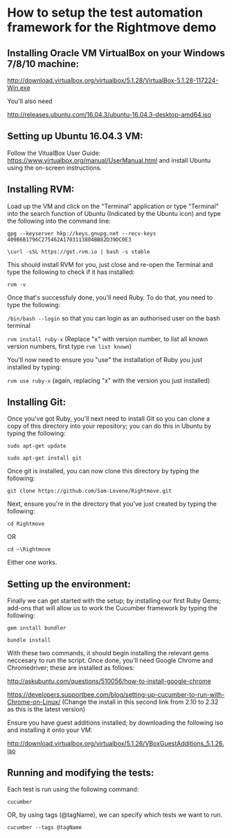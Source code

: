 # How to setup the test automation framework for the Rightmove demo

## Installing Oracle VM VirtualBox on your Windows 7/8/10 machine:

http://download.virtualbox.org/virtualbox/5.1.28/VirtualBox-5.1.28-117224-Win.exe

You'll also need

http://releases.ubuntu.com/16.04.3/ubuntu-16.04.3-desktop-amd64.iso

## Setting up Ubuntu 16.04.3 VM:

Follow the VitualBox User Guide: https://www.virtualbox.org/manual/UserManual.html and install Ubuntu using the on-screen instructions.

## Installing RVM:

Load up the VM and click on the "Terminal" application or type "Terminal" into the search function of Ubuntu (Indicated by the Ubuntu icon) and type the following into the command line:

`gpg --keyserver hkp://keys.gnupg.net --recv-keys 409B6B1796C275462A1703113804BB82D39DC0E3`

`\curl -sSL https://get.rvm.io | bash -s stable`

This should install RVM for you, just close and re-open the Terminal and type the following to check if it has installed:

`rvm -v`

Once that's successfuly done, you'll need Ruby. To do that, you need to type the following:

`/bin/bash --login` so that you can login as an authorised user on the bash terminal

`rvm install ruby-x` (Replace "x" with version number, to list all known version numbers, first type `rvm list known`)

You'll now need to ensure you "use" the installation of Ruby you just installed by typing:

`rvm use ruby-x` (again, replacing "x" with the version you just installed)

## Installing Git:

Once you've got Ruby, you'll next need to install Git so you can clone a copy of this directory into your repository; you can do this in Ubuntu by typing the following:

`sudo apt-get update`

`sudo apt-get install git`

Once git is installed, you can now clone this directory by typing the following:

`git clone https://github.com/Sam-Levene/Rightmove.git`

Next, ensure you're in the directory that you've just created by typing the following:

`cd Rightmove`

OR

`cd ~\Rightmove`

Either one works.

## Setting up the environment:

Finally we can get started with the setup; by installing our first Ruby Gems; add-ons that will allow us to work the Cucumber framework by typing the following:

`gem install bundler`

`bundle install`

With these two commands, it should begin installing the relevant gems neccesary to run the script. Once done, you'll need Google Chrome and Chromedriver; these are installed as follows:

http://askubuntu.com/questions/510056/how-to-install-google-chrome

https://developers.supportbee.com/blog/setting-up-cucumber-to-run-with-Chrome-on-Linux/
(Change the install in this second link from 2.10 to 2.32 as this is the latest version)

Ensure you have guest additions installed; by downloading the following iso and installing it onto your VM:

http://download.virtualbox.org/virtualbox/5.1.26/VBoxGuestAdditions_5.1.26.iso

## Running and modifying the tests:

Each test is run using the following command:

`cucumber`

OR, by using tags (@tagName), we can specify which tests we want to run.

`cucumber --tags @tagName`
